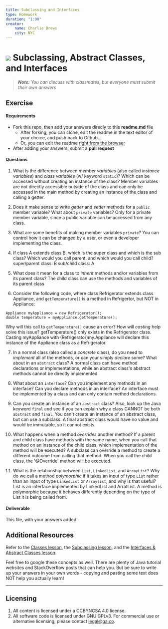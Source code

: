 ```yaml
---
title: Subclassing and Interfaces
type: Homework
duration: "1:00"
creator:
    name: Charlie Drews
    city: NYC
---
```


# ![](https://ga-dash.s3.amazonaws.com/production/assets/logo-9f88ae6c9c3871690e33280fcf557f33.png) Subclassing, Abstract Classes, and Interfaces

> ***Note:*** _You can discuss with classmates, but everyone must submit their own answers_

## Exercise

#### Requirements

- Fork this repo, then add your answers direcly to this **readme.md** file
  - After forking, you can clone, edit the readme in the text editor of your choice, and push back to Github...
  - Or, you can edit the readme [right from the browser](https://help.github.com/articles/editing-files-in-your-repository/)
- After adding your answers, submit a **pull request**

#### Questions

1. What is the difference between *member variables* (also called *instance variables*) and *class variables* (w/ keyword `static`)? Which can be accessed without creating an instance of the class?
Member variables are not directly accessible outside of the class and can only be accessed in the main method by creating an instance of the class and calling a getter.

2. Does it make sense to write  *getter* and *setter* methods for a `public` member variable? What about `private` variables?
Only for a private member variable, since a public variable can be accessed from any class.

3. What are some benefits of making member variables `private`?
You can control how it can be changed by a user, or even a developer implementing the class.

4. If class A extends class B, which is the super class and which is the sub class? Which would you call parent, and which would you call child?
super/parent class: B
sub/child class: A

5. What does it mean for a class to *inherit* methods and/or variables from its parent class?
The child class can use the methods and variables of its parent class

6. Consider the following code, where class Refrigerator extends class Appliance, and `getTemperature()` is a method in Refrigertor, but NOT in Appliance:
  ```
  Appliance myAppliance = new Refrigerator();
  double temperature = myAppliance.getTemperature();
  ```
  Why will this call to `getTemperature()` cause an error? How will *casting* help solve this issue?
  getTemperature() only exists in the Refrigerator class. Casting myAppliance with (Refrigerator)my.Appliance will declare this instance of the Appliance class as a Refrigerator.

7. In a normal class (also called a *concrete* class), do you need to *implement* all of the methods, or can your simply *declare* some? What about in an `abstract` class?
A normal class can have method declarations or implementations, while an abstract class's abstract methods cannot be directly implemented

8. What about an `interface`? Can you implement any methods in an interface? Can you declare methods in an interface?
An interface must be implemented by a class and can only contain method declarations.

9. Can you create an instance of an `abstract` class? Also, look up the Java keyword `final` and see if you can explain why a class CANNOT be both `abstract` and `final`.
You can't create an instance of an abstract class, but can use a subclass. A final abstract class would have no value and would be immutable, so it cannot exists.

10. What happens when a method *overrides* another method? If a parent and child class have methods with the same name, when you call that method on an instance of the child class, which implementation of the method will be executed?
A subclass can override a method to create a different outcome from calling that method. When you call the child class, the '@Override' method will be executed.

11. What is the relationship between `List`, `LinkedList`, and `ArrayList`? Why do we call a method *polymorphic* if it takes an input of type `List` rather than an input of type `LinkedList` or `Arraylist`, and why is that useful?
List is an interface implemented by LinkedList and ArratList. A method is polymorphic because it behaves differently depending on the type of List it is being called from.

#### Deliverable

This file, with your answers added

## Additional Resources

Refer to the [Classes lesson](https://github.com/ga-adi-macaron/Course-Materials/tree/master/lessons/programming-fundamentals-in-java/classes-lesson), the [Subclassing lesson](https://github.com/ga-adi-macaron/Course-Materials/tree/master/lessons/programming-fundamentals-in-java/subclassing-lesson), and the [Interfaces & Abstract Classes lesson](https://github.com/ga-adi-macaron/Course-Materials/tree/master/lessons/programming-fundamentals-in-java/interfaces-and-abstract-classes).

Feel free to google these concepts as well. There are plenty of Java tutorial websites and StackOverflow posts that can help you. But be sure to write up your answers in your own words - copying and pasting some text does NOT help you actually learn!

---

## Licensing
1. All content is licensed under a CC­BY­NC­SA 4.0 license.
2. All software code is licensed under GNU GPLv3. For commercial use or alternative licensing, please contact [legal@ga.co](mailto:legal@ga.co).
